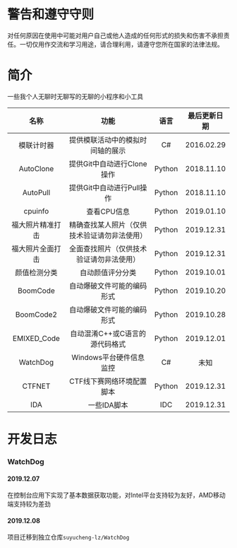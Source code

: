 # 警告和遵守守则

对任何原因在使用中可能对用户自己或他人造成的任何形式的损失和伤害不承担责任。一切仅用作交流和学习用途，请合理利用，请遵守您所在国家的法律法规。

# 简介

一些我个人无聊时无聊写的无聊的小程序和小工具

|       名称       |                     功能                     |  语言  | 最后更新日期 |
| :--------------: | :------------------------------------------: | :----: | :----------: |
|    模联计时器    |       提供模联活动中的模拟时间轴的展示       |   C#   |  2016.02.29  |
|    AutoClone     |          提供Git中自动进行Clone操作          | Python |  2018.11.10  |
|     AutoPull     |          提供Git中自动进行Pull操作           | Python |  2018.11.10  |
|     cpuinfo      |                 查看CPU信息                  | Python |  2019.01.10  |
| 福大照片精准打击 | 精确查找某人照片（仅供技术验证请勿非法使用） | Python |  2019.12.31  |
| 福大照片全面打击 |   全面查找照片（仅供技术验证请勿非法使用）   | Python |  2019.12.31  |
|   颜值检测分类   |               自动颜值评分分类               | Python |  2019.10.01  |
|     BoomCode     |          自动爆破文件可能的编码形式          | Python |  2019.10.20  |
|    BoomCode2     |          自动爆破文件可能的编码形式          | Python |  2019.10.28  |
|   EMIXED_Code    |        自动混淆C++或C语言的源代码格式        | Python |  2019.12.01  |
|     WatchDog     |           Windows平台硬件信息监控            |   C#   |     未知     |
|      CTFNET      |          CTF线下赛网络环境配置脚本           | Python |  2019.12.31  |
|       IDA        |                 一些IDA脚本                  |  IDC   |  2019.12.31  |

# 开发日志

### WatchDog

#### 2019.12.07

在控制台应用下实现了基本数据获取功能，对Intel平台支持较为友好，AMD移动端支持较为差劲

#### 2019.12.08

项目迁移到独立仓库`suyucheng-lz/WatchDog`

